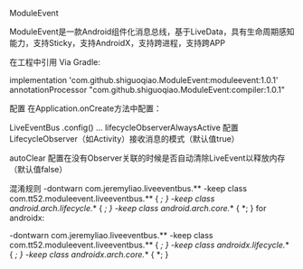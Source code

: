 ModuleEvent

ModuleEvent是一款Android组件化消息总线，基于LiveData，具有生命周期感知能力，支持Sticky，支持AndroidX，支持跨进程，支持跨APP


在工程中引用
Via Gradle:

implementation 'com.github.shiguoqiao.ModuleEvent:moduleevent:1.0.1'
annotationProcessor "com.github.shiguoqiao.ModuleEvent:compiler:1.0.1"


配置
在Application.onCreate方法中配置：

LiveEventBus
        .config()
        ...
lifecycleObserverAlwaysActive 配置LifecycleObserver（如Activity）接收消息的模式（默认值true）

autoClear 配置在没有Observer关联的时候是否自动清除LiveEvent以释放内存（默认值false）


混淆规则
-dontwarn com.jeremyliao.liveeventbus.**
-keep class com.tt52.moduleevent.liveeventbus.** { *; }
-keep class android.arch.lifecycle.** { *; }
-keep class android.arch.core.** { *; }
for androidx:

-dontwarn com.jeremyliao.liveeventbus.**
-keep class com.tt52.moduleevent.liveeventbus.** { *; }
-keep class androidx.lifecycle.** { *; }
-keep class androidx.arch.core.** { *; }
